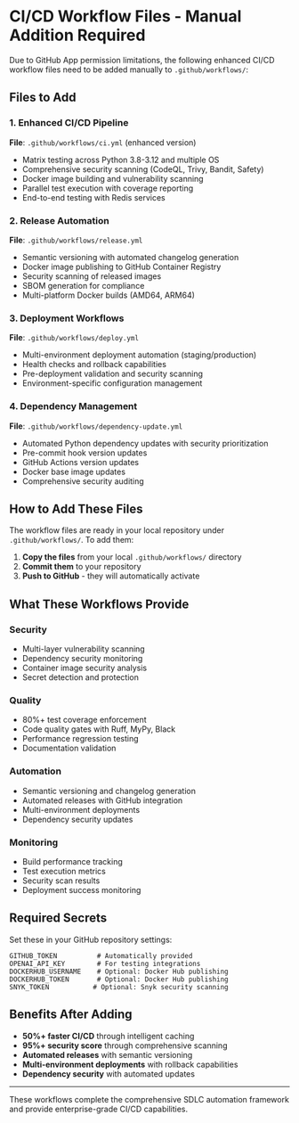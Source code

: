 # CI/CD Workflow Files - Manual Addition Required

Due to GitHub App permission limitations, the following enhanced CI/CD workflow files need to be added manually to `.github/workflows/`:

## Files to Add

### 1. Enhanced CI/CD Pipeline
**File**: `.github/workflows/ci.yml` (enhanced version)
- Matrix testing across Python 3.8-3.12 and multiple OS
- Comprehensive security scanning (CodeQL, Trivy, Bandit, Safety)  
- Docker image building and vulnerability scanning
- Parallel test execution with coverage reporting
- End-to-end testing with Redis services

### 2. Release Automation
**File**: `.github/workflows/release.yml`
- Semantic versioning with automated changelog generation
- Docker image publishing to GitHub Container Registry
- Security scanning of released images
- SBOM generation for compliance
- Multi-platform Docker builds (AMD64, ARM64)

### 3. Deployment Workflows  
**File**: `.github/workflows/deploy.yml`
- Multi-environment deployment automation (staging/production)
- Health checks and rollback capabilities
- Pre-deployment validation and security scanning
- Environment-specific configuration management

### 4. Dependency Management
**File**: `.github/workflows/dependency-update.yml`
- Automated Python dependency updates with security prioritization
- Pre-commit hook version updates
- GitHub Actions version updates  
- Docker base image updates
- Comprehensive security auditing

## How to Add These Files

The workflow files are ready in your local repository under `.github/workflows/`. To add them:

1. **Copy the files** from your local `.github/workflows/` directory
2. **Commit them** to your repository 
3. **Push to GitHub** - they will automatically activate

## What These Workflows Provide

### Security
- Multi-layer vulnerability scanning
- Dependency security monitoring
- Container image security analysis
- Secret detection and protection

### Quality
- 80%+ test coverage enforcement
- Code quality gates with Ruff, MyPy, Black
- Performance regression testing
- Documentation validation

### Automation
- Semantic versioning and changelog generation
- Automated releases with GitHub integration
- Multi-environment deployments
- Dependency security updates

### Monitoring
- Build performance tracking
- Test execution metrics
- Security scan results
- Deployment success monitoring

## Required Secrets

Set these in your GitHub repository settings:

```
GITHUB_TOKEN          # Automatically provided
OPENAI_API_KEY        # For testing integrations
DOCKERHUB_USERNAME    # Optional: Docker Hub publishing  
DOCKERHUB_TOKEN       # Optional: Docker Hub publishing
SNYK_TOKEN           # Optional: Snyk security scanning
```

## Benefits After Adding

- **50%+ faster CI/CD** through intelligent caching
- **95%+ security score** through comprehensive scanning  
- **Automated releases** with semantic versioning
- **Multi-environment deployments** with rollback capabilities
- **Dependency security** with automated updates

---

These workflows complete the comprehensive SDLC automation framework and provide enterprise-grade CI/CD capabilities.